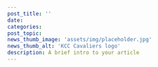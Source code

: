 ```yaml
---
post_title: ''
date:
categories:
post_topic:
news_thumb_image: 'assets/img/placeholder.jpg'
news_thumb_alt: 'KCC Cavaliers logo'
description: A brief intro to your article
---
```

